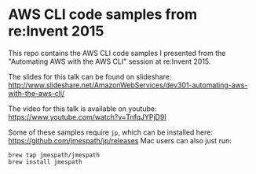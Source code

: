 # AWS CLI code samples from re:Invent 2015

This repo contains the AWS CLI code samples I
presented from the "Automating AWS with the AWS CLI"
session at re:Invent 2015.

The slides for this talk can be found
on slideshare: http://www.slideshare.net/AmazonWebServices/dev301-automating-aws-with-the-aws-cli/

The video for this talk is available
on youtube: https://www.youtube.com/watch?v=TnfqJYPjD9I

Some of these samples require ``jp``, which can
be installed here: https://github.com/jmespath/jp/releases
Mac users can also just run:

```
brew tap jmespath/jmespath
brew install jmespath
```
